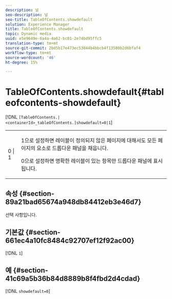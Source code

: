 ```yaml
---
description: 널
seo-description: 널
seo-title: TableOfContents.showdefault
solution: Experience Manager
title: TableOfContents.showdefault
topic: Dynamic media
uuid: e5e9649e-6a4a-4a62-bc01-2e74bd95ffc5
translation-type: tm+mt
source-git-commit: 2bd5b17e473ec53844b4bbcb4f13580b2d6bfaf4
workflow-type: tm+mt
source-wordcount: '46'
ht-degree: 15%

---
```



# TableOfContents.showdefault{#tableofcontents-showdefault}

[!DNL `[TableOfContents.|<containerId>_tableOfContents.]showdefault=0|1`]

<table id="table_BE34F807437C4955A2A640495E05138F"> 
 <tbody> 
  <tr> 
   <td> <p> <span class="codeph"> 0 | 1</span> </p> </td> 
   <td> <p> <span class="codeph"> 1</span>으로 설정하면 레이블이 정의되지 않은 페이지에 대해서도 모든 페이지의 요소로 드롭다운 패널을 채웁니다. </p> <p><span class="codeph"> 0</span>으로 설정하면 명확한 레이블이 있는 항목만 드롭다운 패널에 표시됩니다. </p> </td> 
  </tr> 
 </tbody> 
</table>

## 속성 {#section-89a21bad65674a948db84412eb3e46d7}

선택 사항입니다.

## 기본값 {#section-661ec4a10fc8484c92707ef12f92ac00}

[!DNL `1`]

## 예 {#section-41c69a5b36b84d8889b8f4fbd2d4cdad}

[!DNL `showdefault=0`]
